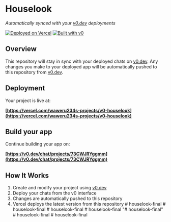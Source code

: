# Houselook

*Automatically synced with your [v0.dev](https://v0.dev) deployments*

[![Deployed on Vercel](https://img.shields.io/badge/Deployed%20on-Vercel-black?style=for-the-badge&logo=vercel)](https://vercel.com/waweru234s-projects/v0-houselook)
[![Built with v0](https://img.shields.io/badge/Built%20with-v0.dev-black?style=for-the-badge)](https://v0.dev/chat/projects/73CWJRYggmm)

## Overview

This repository will stay in sync with your deployed chats on [v0.dev](https://v0.dev).
Any changes you make to your deployed app will be automatically pushed to this repository from [v0.dev](https://v0.dev).

## Deployment

Your project is live at:

**[https://vercel.com/waweru234s-projects/v0-houselook](https://vercel.com/waweru234s-projects/v0-houselook)**

## Build your app

Continue building your app on:

**[https://v0.dev/chat/projects/73CWJRYggmm](https://v0.dev/chat/projects/73CWJRYggmm)**

## How It Works

1. Create and modify your project using [v0.dev](https://v0.dev)
2. Deploy your chats from the v0 interface
3. Changes are automatically pushed to this repository
4. Vercel deploys the latest version from this repository
#   h o u s e l o o k - f i n a l  
 #   h o u s e l o o k - f i n a l  
 #   h o u s e l o o k - f i n a l  
 # houselook-final
"# houselook-final" 
#   h o u s e l o o k - f i n a l  
 #   h o u s e l o o k - f i n a l  
 